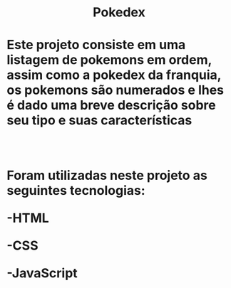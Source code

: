 <h1 align ="center">Pokedex<h1>
  
  <p>Este projeto consiste em uma listagem de pokemons em ordem, assim como a pokedex da franquia, os pokemons são numerados
    e lhes é dado uma breve descrição sobre seu tipo e suas características<p>
  <br>
  
  <p>Foram utilizadas neste projeto as seguintes tecnologias:<p>
    <p>-HTML<p>
    <p>-CSS<p>
    <p>-JavaScript<p>
  
  <img src="">
  
 
